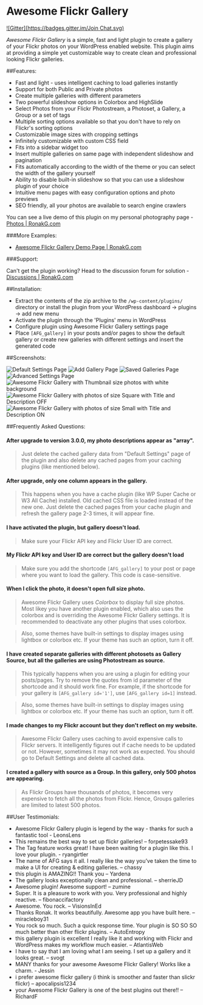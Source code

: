 # Awesome Flickr Gallery #
[![Gitter](https://badges.gitter.im/Join Chat.svg)](https://gitter.im/ronakg/awesome-flickr-gallery-plugin?utm_source=badge&utm_medium=badge&utm_campaign=pr-badge&utm_content=badge)

_Awesome Flickr Gallery_ is a simple, fast and light plugin to create a gallery of your Flickr photos on your WordPress enabled website.  This plugin aims at providing a simple yet customizable way to create clean and professional looking Flickr galleries.

##Features:

* Fast and light - uses intelligent caching to load galleries instantly
* Support for both Public and Private photos
* Create multiple galleries with different parameters
* Two powerful slideshow options in Colorbox and HighSlide
* Select Photos from your Flickr Photostream, a Photoset, a Gallery, a Group or a set of tags
* Multiple sorting options available so that you don't have to rely on Flickr's sorting options
* Customizable image sizes with cropping settings
* Infinitely customizable with custom CSS field
* Fits into a sidebar widget too
* Insert multiple galleries on same page with independent slideshow and pagination
* Fits automatically according to the width of the theme or you can select the width of the gallery yourself
* Ability to disable built-in slideshow so that you can use a slideshow plugin of your choice
* Intuitive menu pages with easy configuration options and photo previews
* SEO friendly, all your photos are available to search engine crawlers

You can see a live demo of this plugin on my personal photography page - [Photos | RonakG.com](http://www.ronakg.com/photos/)

###More Examples:

* [Awesome Flickr Gallery Demo Page | RonakG.com](http://www.ronakg.com/projects/awesome-flickr-gallery-wordpress-plugin/demo-page/)

###Support:

Can't get the plugin working?  Head to the discussion forum for solution - [Discussions | RonakG.com](http://www.ronakg.com/discussions/)

##Installation:

- Extract the contents of the zip archive to the `/wp-content/plugins/` directory or install the plugin from your WordPress dashboard -> plugins -> add new menu
- Activate the plugin through the 'Plugins' menu in WordPress
- Configure plugin using Awesome Flickr Gallery settings page
- Place `[AFG_gallery]` in your posts and/or pages to show the default gallery or create new galleries with different settings and insert the generated code

##Screenshots:

![Default Settings Page](http://www.ronakg.com/uploads/screenshot-4.jpeg "Default Settings Page")
![Add Gallery Page](http://www.ronakg.com/uploads/screenshot-5.jpeg "Add Gallery Page")
![Saved Galleries Page](http://www.ronakg.com/uploads/screenshot-7.jpeg "Saved Galleries Page")
![Advanced Settings Page](http://www.ronakg.com/uploads/screenshot-8.jpeg "Advanced Settings Page")
![Awesome Flickr Gallery with Thumbnail size photos with white background](http://www.ronakg.com/uploads/screenshot-1.png "Awesome Flickr Gallery with Thumbnail size photos with white background")
![Awesome Flickr Gallery with photos of size Square with Title and Description OFF](http://www.ronakg.com/uploads/screenshot-2.png "Awesome Flickr Gallery with photos of size Square with Title and Description OFF")
![Awesome Flickr Gallery with photos of size Small with Title and Description ON](http://www.ronakg.com/uploads/screenshot-3.png "Awesome Flickr Gallery with photos of size Small with Title and Description ON")

##Frequently Asked Questions:

#### After upgrade to version 3.0.0, my photo descriptions appear as "array". ####

> Just delete the cached gallery data from "Default Settings" page of the plugin and also delete any cached pages from your caching plugins (like mentioned below).

#### After upgrade, only one column appears in the gallery. ####

> This happens when you have a cache plugin (like WP Super Cache or W3 All Cache) installed. Old cached CSS file is loaded instead of the new one. Just delete the cached pages from your cache plugin and refresh the gallery page 2-3 times, it will appear fine.

#### I have activated the plugin, but gallery doesn't load. ####

> Make sure your Flickr API key and Flickr User ID are correct.

#### My Flickr API key and User ID are correct but the gallery doesn't load ####

> Make sure you add the shortcode `[AFG_gallery]` to your post or page where you want to load the gallery.  This code is case-sensitive.

#### When I click the photo, it doesn't open full size photo. ####

> Awesome Flickr Gallery uses *Colorbox* to display full size photos.  Most likey you have another plugin enabled, which also uses the colorbox and is overriding the Awesome Flickr Gallery settings.  It is recommended to deactivate any other plugins that uses colorbox.

> Also, some themes have built-in settings to display images using lightbox or colorbox etc.  If your theme has such an option, turn it off.

#### I have created separate galleries with different photosets as Gallery Source, but all the galleries are using Photostream as source. ####

> This typically happens when you are using a plugin for editing your posts/pages. Try to remove the quotes from id parameter of the shortcode and it should work fine. For example, if the shortcode for your gallery is `[AFG_gallery id='1']`, use `[AFG_gallery id=1]` instead.

> Also, some themes have built-in settings to display images using lightbox or colorbox etc. If your theme has such an option, turn it off.

#### I made changes to my Flickr account but they don't reflect on my website. ####

> Awesome Flickr Gallery uses caching to avoid expensive calls to Flickr servers.  It intelligently figures out if cache needs to be updated or not.  However, sometimes it may not work as expected.  You should go to Default Settings and delete all cached data.

#### I created a gallery with source as a Group.  In this gallery, only 500 photos are appearing. ####

> As Flickr Groups have thousands of photos, it becomes very expensive to fetch all the photos from Flickr.  Hence, Groups galleries are limited to latest 500 photos.

##User Testimonials:

* Awesome Flickr Gallery plugin is legend by the way - thanks for such a fantastic tool - LeonsLens
* This remains the best way to set up flickr galleries! – forpetessake93
* The Tag feature works great! I have been waiting for a plugin like this. I love your plugin. - ryangirtler
* The name of AFG says it all. I really like the way you’ve taken the time to make a UI for creating & editing galleries. – chassy
* this plugin is AMAZING!! Thank you – Yardena
* The gallery looks exceptionally clean and professional. – sherrieJD
* Awesome plugin! Awesome support! – zumine
* Super. It is a pleasure to work with you. Very professional and highly reactive. – fibonaccifactory
* Awesome. You rock. – VisionsInEd
* Thanks Ronak. It works beautifully. Awesome app you have built here. – miracleboy31
* You rock so much. Such a quick response time. Your plugin is SO SO SO much better than other flickr plugins. – AutoEntropy
* this gallery plugin is excellent I really like it and working with Flickr and WordPress makes my workflow much easier. – AtlantisWeb
* I have to say that I am loving what I am seeing. I set up a gallery and it looks great.  – svogt
* MANY thanks for your awesome Awesome Flickr Gallery! Works like a charm. -  Jessin
* i prefer awesome flickr gallery (i think is smoother and faster than slickr flickr) – apocalipsis1234
* your Awesome Flickr Gallery is one of the best plugins out there!! – RichardF
